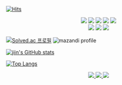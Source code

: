 <!--히트-->
[![Hits](https://hits.seeyoufarm.com/api/count/incr/badge.svg?url=https%3A%2F%2Fgithub.com%2Fjiin9999%2F&count_bg=%2379C83D&title_bg=%23555555&icon=github.svg&icon_color=%23FFFFFF&title=Visitor+Counter&edge_flat=true)](https://hits.seeyoufarm.com)

<!--테크 스택-->
<div align ="center">
  <img src="https://img.shields.io/badge/HTML5-E34F26?style=for-the-badge&logo=html5&logoColor=white"/>
  <img src="https://img.shields.io/badge/CSS3-1572B6?style=for-the-badge&logo=css3&logoColor=white"/>
  <img src="https://img.shields.io/badge/JavaScript-F7DF1E?style=for-the-badge&logo=javascript&logoColor=white"/>
  <img src="https://img.shields.io/badge/Python-3776AB?style=for-the-badge&logo=python&logoColor=white"/>
  <img src="https://img.shields.io/badge/JAVA-007396?style=for-the-badge&logo=java&logoColor=white">
</div>

<!--공부 할 것-->
<div align = "center">
  <img src="https://img.shields.io/badge/TypeScript-3178C6?style=for-the-badge&logo=typescript&logoColor=white"/>
  <img src="https://img.shields.io/badge/Sass-CC6699?style=for-the-badge&logo=sass&logoColor=white"/>
  <img src="https://img.shields.io/badge/React-61DAFB?style=for-the-badge&logo=react&logoColor=white"/>
</div>

  [![Solved.ac
  프로필](http://mazassumnida.wtf/api/v2/generate_badge?boj=cji1336)](https://solved.ac/cji1336)
  ![mazandi profile](http://mazandi.herokuapp.com/api?handle=cji1336&theme=dark)


[![jiin's GitHub stats](https://github-readme-stats.vercel.app/api?username=jiin9999&show_icons=true&theme=dracula)](https://github.com/anuraghazra/github-readme-stats)

[![Top Langs](https://github-readme-stats.vercel.app/api/top-langs/?username=jiin9999&langs_count=10&theme=dracula)](https://github.com/anuraghazra/github-readme-stats)


<!--Contact Me-->
<div align=center>
  <a href="https://naver.com">
      <img 
          src="http://img.shields.io/badge/Tech Blog-black?style=for-the-badge&logo=github"/>
  </a> <a href="https://instagram.com/jiin1336/">
      <img 
          src="http://img.shields.io/badge/Instagram-black?style=for-the-badge&logo=Instagram/"
          />
  </a> <a href="mailto:cji1336@gmail.com">
      <img 
          src="https://img.shields.io/badge/Gmail-black?style=for-the-badge&logo=Gmail"/>
  </a>
</div>
